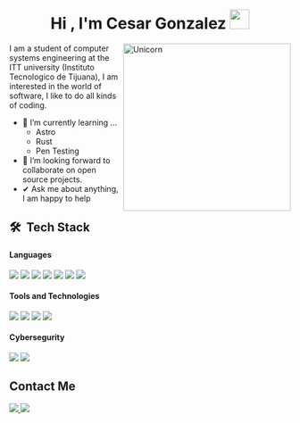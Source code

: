 <h1 align="center"><b>Hi , I'm Cesar Gonzalez </b><img src="https://media.giphy.com/media/hvRJCLFzcasrR4ia7z/giphy.gif" width="35"></h1>
<!--  -->
<img align="right" width=300px alt="Unicorn" src="https://i.pinimg.com/originals/3d/74/68/3d7468d1bb523674726ba6934a396566.gif" />

I am a student of computer systems engineering at the ITT university (Instituto Tecnologico de Tijuana), I am interested in the world of software, I like to do all kinds of coding.
- 🌱 I’m currently learning ...
  - Astro
  - Rust
  - Pen Testing
- 👯 I’m looking forward to collaborate on open source projects.
- ✔ Ask me about anything, I am happy to help<br>

## 🛠 &nbsp;Tech Stack

<h4> Languages </h4>
<span> 
  <img src="https://img.shields.io/badge/HTML5-E34F26?style=for-the-badge&logo=html5&logoColor=white">
  <img src="https://img.shields.io/badge/CSS3-1572B6?style=for-the-badge&logo=css3&logoColor=white">
  <img src="https://img.shields.io/badge/JavaScript-F7DF1E?style=for-the-badge&logo=javascript&logoColor=black">
  <img src="https://img.shields.io/badge/rust-%23000000.svg?style=for-the-badge&logo=rust&logoColor=white">
  <img src="https://img.shields.io/badge/python-3670A0?style=for-the-badge&logo=python&logoColor=ffdd54">
  <img src= "https://img.shields.io/badge/c%23-%23239120.svg?style=for-the-badge&logo=csharp&logoColor=white">
  <img src="https://img.shields.io/badge/Astro-BC52EE?logo=astro&logoColor=fff&style=for-the-badge">


</span>


<h4>Tools and Technologies </h4>
<span>
  <img src="https://img.shields.io/badge/Git-F05032?style=for-the-badge&logo=git&logoColor=white">
  <img src="https://img.shields.io/badge/Microsoft%20SQL%20Server-CC2927?style=for-the-badge&logo=microsoft%20sql%20server&logoColor=white">
  <img src="https://img.shields.io/badge/github%20pages-121013?style=for-the-badge&logo=github&logoColor=white">
  <img src="https://img.shields.io/badge/github-%23121011.svg?style=for-the-badge&logo=github&logoColor=white">

</span>

<h4>Cybersegurity</h4>
<span>
  <img src="https://img.shields.io/badge/TryHackMe-212C42?style=for-the-badge&logo=TryHackMe&logoColor=white">
  <img src="https://img.shields.io/badge/Hack%20The%20Box-9FEF00?logo=hackthebox&logoColor=000&style=for-the-badge">
</span>

## Contact Me

<a href= "https://www.linkedin.com/in/cesar-gonzalez-salazar-153468263/">
    <img src="https://img.shields.io/badge/LinkedIn-0077B5?style=for-the-badge&logo=linkedin&logoColor=white">
</a>
<a href="mailto:cesaraquiles2000@gmail.com?subject=Asunto del correo&body=Cuerpo del mensaje" >
  <img src="https://img.shields.io/badge/Gmail-EA4335?logo=gmail&logoColor=fff&style=for-the-badge">
</a>

